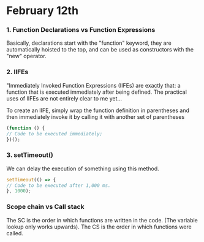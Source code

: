 # February 12th

### 1. Function Declarations vs Function Expressions

Basically, declarations start with the "function" keyword, they are automatically hoisted to the top, and can be used as constructors with the "new" operator.

### 2. IIFEs

"Immediately Invoked Function Expressions (IIFEs) are exactly that: a function that is executed immediately after being defined. The practical uses of IIFEs are not entirely clear to me yet...

To create an IIFE, simply wrap the function definition in parentheses and then immediately invoke it by calling it with another set of parentheses

``` javascript
(function () {
// Code to be executed immediately;
})();
```

### 3. setTimeout()

We can delay the execution of something using this method.


``` javascript
setTimeout(() => {
// Code to be executed after 1,000 ms.
}, 1000);

```

### Scope chain vs Call stack

The SC is the order in which functions are written in the code. (The variable lookup only works upwards).
The CS is the order in which functions were called.

